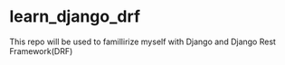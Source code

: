 # learn_django_drf

This repo will be used to famillirize myself with Django and Django Rest Framework(DRF)
